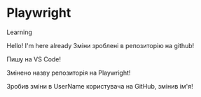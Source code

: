 # Playwright
Learning

Hello! I'm here already
Зміни зроблені в репозиторію на github!

Пишу на VS Code!

Змінено назву репозиторія на Playwright!

Зробив зміни в UserName користувача на GitHub, змінив ім'я!
